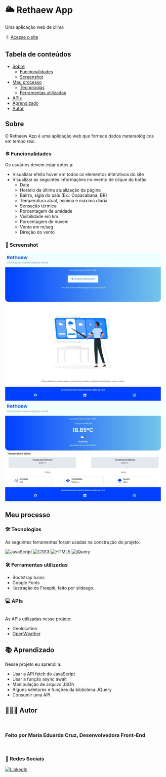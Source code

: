 # 🌥️ Rethaew App

Uma aplicação web de clima

🖇️ [Acesse o site](https://mariamourie.github.io/rethaew-app/)

## Tabela de conteúdos

   - [Sobre](#Sobre)
      - [Funcionalidades](#Funcionalidades)
      - [Screenshot](#Screenshot)
   - [Meu processo](#Processo)
      - [Tecnologias](#Tecnologias)
      - [Ferramentas utilizadas](#FerramentasUtilizadas)
   - [APIs](#Apis)
   - [Aprendizado](#Aprendizado)
   - [Autor](#Autor)
## Sobre

O Rethaew App é uma aplicação web que fornece dados metereológicos em tempo real.

### ⚙️ Funcionalidades

Os usuários devem estar aptos a:

- Visualizar efeito hover em todos os elementos interativos do site
- Visualizar as seguintes informações no evento de clique do botão
   - Data
   - Horário da última atualização da página
   - Bairro, sigla do país (Ex.: Copacabana, BR)
   - Temperatura atual, mínima e máxima diária
   - Sensação térmica
   - Porcentagem de umidade
   - Visibilidade em km
   - Porcentagem de nuvem
   - Vento em m/seg
   - Direção do vento

### 📸 Screenshot

![Desktop Design](desktop-index.jpeg)
![Desktop Design](desktop-weather.jpeg)

## Meu processo

### 🛠️ Tecnologias

As seguintes ferramentas foram usadas na construção do projeto:

![JavaScript](https://img.shields.io/badge/javascript-%23323330.svg?style=for-the-badge&logo=javascript&logoColor=%23F7DF1E) ![CSS3](https://img.shields.io/badge/css3-%231572B6.svg?style=for-the-badge&logo=css3&logoColor=white) ![HTML5](https://img.shields.io/badge/html5-%23E34F26.svg?style=for-the-badge&logo=html5&logoColor=white) ![jQuery](https://img.shields.io/badge/jquery-%230769AD.svg?style=for-the-badge&logo=jquery&logoColor=white)

### 🛠️ Ferramentas utilizadas

- Bootstrap Icons
- Google Fonts
- Ilustração do Freepik, feito por slidesgo.

### 💻 APIs
<br/>
As APIs utilizadas nesse projeto:

- Geolocation
- [OpenWeather](https://openweathermap.org/)


## 📚 Aprendizado

Nesse projeto eu aprendi a:

- Usar a API fetch do JavaScript
- Usar a função async await
- Manipulação de arquivo JSON
- Alguns seletores e funções da biblioteca JQuery
- Consumir uma API

## 👩🏽‍💻 Autor

 <br />
   <h3>Feito por Maria Eduarda Cruz, Desenvolvedora Front-End</h3>
 <br />

### 📲 Redes Sociais

[![LinkedIn](https://img.shields.io/badge/LinkedIn-%230077B5.svg?logo=linkedin&logoColor=white)](https://linkedin.com/in/maria-eduarda-cruz) 


